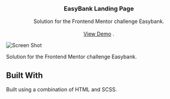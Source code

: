 <br/>
<p align="center">
  <h3 align="center">EasyBank Landing Page</h3>

  <p align="center">
    Solution for the Frontend Mentor challenge Easybank.
    <br/>
    <br/>
    <a href="https://ndrsov.github.io/EasyBank-Landing-Page/">View Demo</a>
    .
  </p>
</p>

![Screen Shot](https://res.cloudinary.com/dz209s6jk/image/upload/v1583427671/Challenges/r57dwegyobrqigxhsj36.jpg)

Solution for the Frontend Mentor challenge Easybank.

## Built With

Built using a combination of HTML and SCSS.
